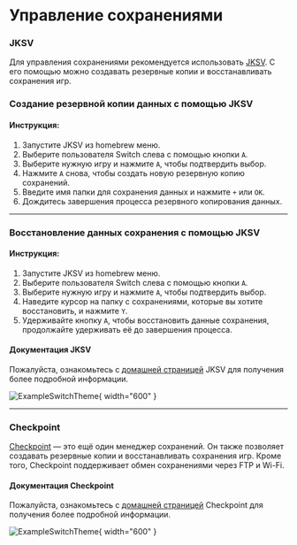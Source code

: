 # Управление сохранениями

### **JKSV**

Для управления сохранениями рекомендуется использовать [JKSV](https://github.com/J-D-K/JKSV). С его помощью можно создавать резервные копии и восстанавливать сохранения игр.

### **Создание резервной копии данных с помощью JKSV**

#### Инструкция:

1. Запустите JKSV из homebrew меню.
2. Выберите пользователя Switch слева с помощью кнопки `A`.
3. Выберите нужную игру и нажмите `A`, чтобы подтвердить выбор.
4. Нажмите `A` снова, чтобы создать новую резервную копию сохранений.
5. Введите имя папки для сохранения данных и нажмите `+` или `OK`.
6. Дождитесь завершения процесса резервного копирования данных.


-----

### **Восстановление данных сохранения с помощью JKSV**

#### Инструкция:

1. Запустите JKSV из homebrew меню.
2. Выберите пользователя Switch слева с помощью кнопки `A`.
3. Выберите нужную игру и нажмите `A`, чтобы подтвердить выбор.
4. Наведите курсор на папку с сохранениями, которые вы хотите восстановить, и нажмите `Y`.
5. Удерживайте кнопку `A`, чтобы восстановить данные сохранения, продолжайте удерживать её до завершения процесса.

#### **Документация JKSV**
Пожалуйста, ознакомьтесь с [домашней страницей](https://github.com/J-D-K/JKSV) JKSV для получения более подробной информации.

![ExampleSwitchTheme](../extras/img/save_jksv.jpg){ width="600" }

-----

### **Checkpoint**

[Checkpoint](https://github.com/FlagBrew/Checkpoint) — это ещё один менеджер сохранений. Он также позволяет создавать резервные копии и восстанавливать сохранения игр. Кроме того, Checkpoint поддерживает обмен сохранениями через FTP и Wi-Fi.

#### Документация Checkpoint
Пожалуйста, ознакомьтесь с [домашней страницей](https://github.com/Flagbrew/Checkpoint) Checkpoint для получения более подробной информации.

![ExampleSwitchTheme](../extras/img/save_checkpoint.jpg){ width="600" }

